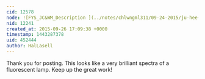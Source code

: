 ```yaml
---
cid: 12578
node: ![FYS_JC&WM_Description ](../notes/chlwngml311/09-24-2015/ju-hee-choi-and-will-mccoy)
nid: 12241
created_at: 2015-09-26 17:09:38 +0000
timestamp: 1443287378
uid: 452444
author: HalLasell
---
```


Thank you for posting.  This looks like a very brilliant spectra of a fluorescent lamp.  Keep up the great work!